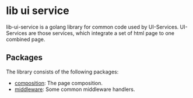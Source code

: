 
# lib ui service

lib-ui-service is a golang library for common code used by UI-Services.
UI-Services are those services, which integrate a set of html page to one combined page.

## Packages
The library consists of the following packages:

- [composition](composition/README.md): The page composition.
- [middleware](middleware/README.md): Some common middleware handlers.
